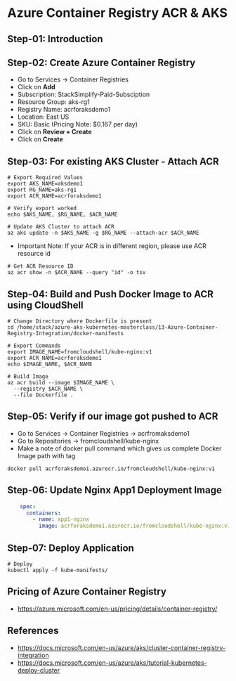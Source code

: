 # Azure Container Registry ACR & AKS


## Step-01: Introduction

## Step-02: Create Azure Container Registry
- Go to Services -> Container Registries
- Click on **Add**
- Subscription: StackSimplify-Paid-Subsciption
- Resource Group: aks-rg1
- Registry Name: acrforaksdemo1
- Location: East US
- SKU: Basic  (Pricing Note: $0.167 per day)
- Click on **Review + Create**
- Click on **Create**

## Step-03: For existing AKS Cluster -  Attach ACR
```
# Export Required Values
export AKS_NAME=aksdemo1
export RG_NAME=aks-rg1
export ACR_NAME=acrforaksdemo1

# Verify export worked
echo $AKS_NAME, $RG_NAME, $ACR_NAME

# Update AKS Cluster to attach ACR
az aks update -n $AKS_NAME -g $RG_NAME --attach-acr $ACR_NAME
```
- Important Note: If your ACR is in different region, please use ACR resource id
```
# Get ACR Resource ID
az acr show -n $ACR_NAME --query "id" -o tsv
```

## Step-04: Build and Push Docker Image to ACR using CloudShell
```
# Change Directory where Dockerfile is present
cd /home/stack/azure-aks-kubernetes-masterclass/13-Azure-Container-Registry-Integration/docker-manifests

# Export Commands
export IMAGE_NAME=fromcloudshell/kube-nginx:v1
export ACR_NAME=acrforaksdemo1
echo $IMAGE_NAME, $ACR_NAME

# Build Image
az acr build --image $IMAGE_NAME \
  --registry $ACR_NAME \
  --file Dockerfile .
```
## Step-05: Verify if our image got pushed to ACR
- Go to Services -> Container Registries -> acrfromaksdemo1
- Go to Repositories -> fromcloudshell/kube-nginx
- Make a note of docker pull command which gives us complete Docker Image path with tag
```
docker pull acrforaksdemo1.azurecr.io/fromcloudshell/kube-nginx:v1
```

## Step-06: Update Nginx App1 Deployment Image
```yml
    spec:
      containers:
        - name: app1-nginx
          image: acrforaksdemo1.azurecr.io/fromcloudshell/kube-nginx:v1
```

## Step-07: Deploy Application
```
# Deploy
kubectl apply -f kube-manifests/
```


## Pricing of Azure Container Registry
- https://azure.microsoft.com/en-us/pricing/details/container-registry/

## References
- https://docs.microsoft.com/en-us/azure/aks/cluster-container-registry-integration
- https://docs.microsoft.com/en-us/azure/aks/tutorial-kubernetes-deploy-cluster